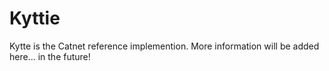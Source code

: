 # Kyttie
Kytte is the Catnet reference implemention. More information will be added here... in the future!

